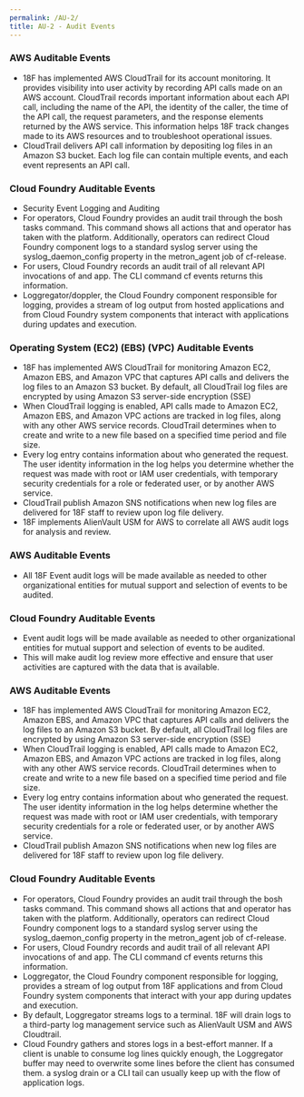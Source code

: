 ```yaml
---
permalink: /AU-2/
title: AU-2 - Audit Events
---
```

### AWS Auditable Events  
* 18F has implemented AWS CloudTrail for its account monitoring. It provides visibility into user activity by recording API calls made on an AWS account. CloudTrail records important information about each API call, including the name of the API, the identity of the caller, the time of the API call, the request parameters, and the response elements returned by the AWS service. This information helps 18F track changes made to its AWS resources and to troubleshoot operational issues.  
* CloudTrail delivers API call information by depositing log files in an Amazon S3 bucket.  Each log file can contain multiple events, and each event represents an API call.  
  
### Cloud Foundry Auditable Events  
* Security Event Logging and Auditing  
* For operators, Cloud Foundry provides an audit trail through the bosh tasks command. This command shows all actions that and operator has taken with the platform. Additionally, operators can redirect Cloud Foundry component logs to a standard syslog server using the syslog_daemon_config property in the metron_agent job of cf-release.  
* For users, Cloud Foundry records an audit trail of all relevant API invocations of and app. The CLI command cf events returns this information.  
* Loggregator/doppler, the Cloud Foundry component responsible for logging, provides a stream of log output from hosted applications and from Cloud Foundry system components that interact with applications during updates and execution.  
  
### Operating System (EC2) (EBS) (VPC) Auditable Events  
* 18F has implemented AWS CloudTrail for monitoring Amazon EC2, Amazon EBS, and Amazon VPC  that captures API calls and delivers the log files to an Amazon S3 bucket. By default, all CloudTrail log files are encrypted by using Amazon S3 server-side encryption (SSE)  
* When CloudTrail logging is enabled, API calls made to Amazon EC2, Amazon EBS, and Amazon VPC actions are tracked in log files, along with any other AWS service records. CloudTrail determines when to create and write to a new file based on a specified time period and file size.  
* Every log entry contains information about who generated the request. The user identity information in the log helps you determine whether the request was made with root or IAM user credentials, with temporary security credentials for a role or federated user, or by another AWS service.  
* CloudTrail publish Amazon SNS notifications when new log files are delivered for 18F staff to review upon log file delivery.  
* 18F implements AlienVault USM for AWS to correlate all AWS audit logs for analysis and review.  
  
### AWS Auditable Events  
* All 18F Event audit logs will be made available as needed to other organizational entities for mutual support and selection of events to be audited.  
  
### Cloud Foundry Auditable Events  
* Event audit logs will be made available as needed to other organizational entities for mutual support and selection of events to be audited.  
* This will make audit log review more effective and ensure that user activities are captured with the data that is available.  
  
### AWS Auditable Events  
* 18F has implemented AWS CloudTrail for monitoring Amazon EC2, Amazon EBS, and Amazon VPC  that captures API calls and delivers the log files to an Amazon S3 bucket. By default, all CloudTrail  log files are encrypted by using Amazon S3 server-side encryption (SSE)  
* When CloudTrail logging is enabled, API calls made to Amazon EC2, Amazon EBS, and Amazon VPC actions are tracked in log files, along with any other AWS service records. CloudTrail determines when to create and write to a new file based on a specified time period and file size.  
* Every log entry contains information about who generated the request. The user identity information in the log helps  determine whether the request was made with root or IAM user credentials, with temporary security credentials for a role or federated user, or by another AWS service.  
* CloudTrail publish Amazon SNS notifications when new log files are delivered for 18F staff to review upon log file delivery.  
  
### Cloud Foundry Auditable Events  
* For operators, Cloud Foundry provides an audit trail through the bosh tasks command. This command shows all actions that and operator has taken with the platform. Additionally, operators can redirect Cloud Foundry component logs to a standard syslog server using the syslog_daemon_config property in the metron_agent job of cf-release.  
* For users, Cloud Foundry records and audit trail of all relevant API invocations of and app. The CLI command cf events returns this information.  
* Loggregator, the Cloud Foundry component responsible for logging, provides a stream of log output from 18F applications and from Cloud Foundry system components that interact with your app during updates and execution.  
* By default, Loggregator streams logs to a terminal. 18F will drain logs to a third-party log management service such as AlienVault USM and AWS Cloudtrail.  
* Cloud Foundry gathers and stores logs in a best-effort manner. If a client is unable to consume log lines quickly enough, the Loggregator buffer may need to overwrite some lines before the client has consumed them. a syslog drain or a CLI tail can usually keep up with the flow of application logs.  
  
